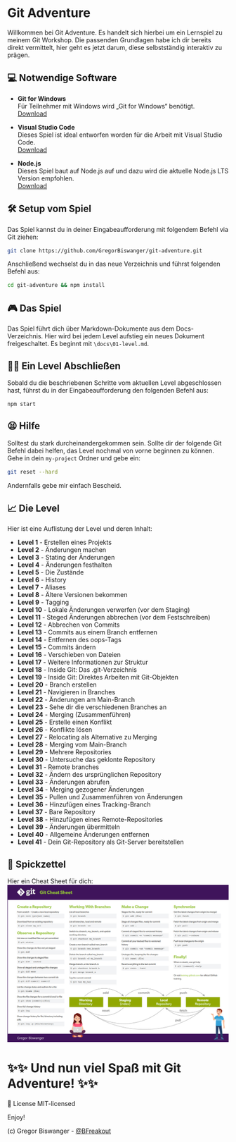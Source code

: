 # Git Adventure

Willkommen bei Git Adventure. Es handelt sich hierbei um ein Lernspiel zu meinem Git Workshop. Die passenden Grundlagen habe ich dir bereits direkt vermittelt, hier geht es jetzt darum, diese selbstständig interaktiv zu prägen.

## 💻 Notwendige Software
- **Git for Windows**  
Für Teilnehmer mit Windows wird „Git for Windows“ benötigt.  
[Download](https://git-scm.com/download/win)  

- **Visual Studio Code**  
Dieses Spiel ist ideal entworfen worden für die Arbeit mit Visual Studio Code.  
  [Download](https://code.visualstudio.com)  

- **Node.js**  
Dieses Spiel baut auf Node.js auf und dazu wird die aktuelle Node.js LTS Version empfohlen.  
[Download](https://nodejs.org)  

## 🛠 Setup vom Spiel
Das Spiel kannst du in deiner Eingabeaufforderung mit folgendem Befehl via Git ziehen:  
```bash
git clone https://github.com/GregorBiswanger/git-adventure.git
```

Anschließend wechselst du in das neue Verzeichnis und führst folgenden Befehl aus:

```bash
cd git-adventure && npm install
```

## 🎮 Das Spiel
Das Spiel führt dich über Markdown-Dokumente aus dem Docs-Verzeichnis. Hier wird bei jedem Level aufstieg ein neues Dokument freigeschaltet. Es beginnt mit `\docs\01-level.md`.

## 👩‍🏫 Ein Level Abschließen
Sobald du die beschriebenen Schritte vom aktuellen Level abgeschlossen hast, führst du in der Eingabeaufforderung den folgenden Befehl aus:

```bash
npm start
```

## 😫 Hilfe
Solltest du stark durcheinandergekommen sein. Sollte dir der folgende Git Befehl dabei helfen, das Level nochmal von vorne beginnen zu können. Gehe in dein `my-project` Ordner und gebe ein:

```bash
git reset --hard
```

Andernfalls gebe mir einfach Bescheid.

## 📈 Die Level
Hier ist eine Auflistung der Level und deren Inhalt:

- **Level 1** - Erstellen eines Projekts
- **Level 2** - Änderungen machen
- **Level 3** - Stating der Änderungen
- **Level 4** - Änderungen festhalten
- **Level 5** - Die Zustände
- **Level 6** - History
- **Level 7** - Aliases
- **Level 8** - Ältere Versionen bekommen
- **Level 9** - Tagging
- **Level 10** - Lokale Änderungen verwerfen (vor dem Staging)
- **Level 11** - Steged Änderungen abbrechen (vor dem Festschreiben)
- **Level 12** - Abbrechen von Commits
- **Level 13** - Commits aus einem Branch entfernen
- **Level 14** - Entfernen des oops-Tags
- **Level 15** - Commits ändern
- **Level 16** - Verschieben von Dateien
- **Level 17** - Weitere Informationen zur Struktur
- **Level 18** - Inside Git: Das .git-Verzeichnis
- **Level 19** - Inside Git: Direktes Arbeiten mit Git-Objekten
- **Level 20** - Branch erstellen
- **Level 21** - Navigieren in Branches
- **Level 22** - Änderungen am Main-Branch
- **Level 23** - Sehe dir die verschiedenen Branches an
- **Level 24** - Merging (Zusammenführen)
- **Level 25** - Erstelle einen Konflikt
- **Level 26** - Konflikte lösen
- **Level 27** - Relocating als Alternative zu Merging
- **Level 28** - Merging vom Main-Branch
- **Level 29** - Mehrere Repositories
- **Level 30** - Untersuche das geklonte Repository
- **Level 31** - Remote branches
- **Level 32** - Ändern des ursprünglichen Repository
- **Level 33** - Änderungen abrufen
- **Level 34** - Merging gezogener Änderungen
- **Level 35** - Pullen und Zusammenführen von Änderungen
- **Level 36** - Hinzufügen eines Tracking-Branch
- **Level 37** - Bare Repository
- **Level 38** - Hinzufügen eines Remote-Repositories
- **Level 39** - Änderungen übermitteln
- **Level 40** - Allgemeine Änderungen entfernen
- **Level 41** - Dein Git-Repository als Git-Server bereitstellen

## 📑 Spickzettel
Hier ein Cheat Sheet für dich:  
![Git Cheat Sheet](https://github.com/GregorBiswanger/git-adventure/blob/main/git-cheat-sheet.jpg)

# ✨✨ Und nun viel Spaß mit Git Adventure! ✨✨

🎉 License
MIT-licensed

Enjoy!

(c) Gregor Biswanger - [@BFreakout](https://twitter.com/BFreakout)